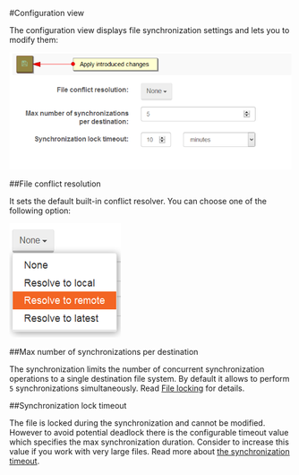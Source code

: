 ﻿#Configuration view

The configuration view displays file synchronization settings and lets you to modify them:

![Figure 1. Studio. Configuration view](images/configuration-view.png)  

##File conflict resolution

It sets the default built-in conflict resolver. You can choose one of the following option:

![Figure 2. Studio. Configuration view. Resolvers](images/configuration-view-resolvers.png)  

##Max number of synchronizations per destination

The synchronization limits the number of concurrent synchronization operations to a single destination file system. By default it allows
to perform `5` synchronizations simultaneously. Read [File locking](../../synchronization/how-it-works#file-locking-and-synchronization-timeout) for details.

##Synchronization lock timeout

The file is locked during the synchronization and cannot be modified. However to avoid potential deadlock there is the configurable timeout value
which specifies the max synchronization duration. Consider to increase this value if you work with very large files.
Read more about [the synchronization timeout](../../synchronization/how-it-works#file-locking-and-synchronization-timeout).

